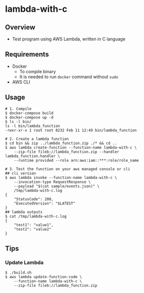 # lambda-with-c

## Overview

- Test program using AWS Lambda, written in C language

## Requirements

- Docker
  - To compile binary
  - It is needed to run `docker` command without `sudo`
- AWS CLI

## Usage

```
# 1. Compile
$ docker-compose build
$ docker-compose up -d
$ ls -l bin/
ls -l bin/lambda_function
-rwxr-xr-x 1 root root 8232 Feb 11 12:49 bin/lambda_function

# 2. Create a lambda function
$ cd bin && zip ../lambda_function.zip ./* && cd ..
$ aws lambda create-function --function-name lambda-with-c \
    --zip-file fileb://lambda_function.zip --handler lambda_function.handler \
    --runtime provided --role arn:aws:iam::***:role/role_name

# 3. Test the function on your aws managed console or cli
## cli version
$ aws lambda invoke --function-name lambda-with-c \
    --invocation-type RequestResponse \
    --payload "$(cat sample/events.json)" \
    /tmp/lambda-with-c.log
{
    "StatusCode": 200,
    "ExecutedVersion": "$LATEST"
}
## lambda outputs
$ cat /tmp/lambda-with-c.log 
{
    "test1": "value1",
    "test2": "value2"
}
```

## Tips

### Update Lambda
```
$ ./build.sh
$ aws lambda update-function-code \
    --function-name lambda-with-c \
    --zip-file fileb://lambda_function.zip
```

